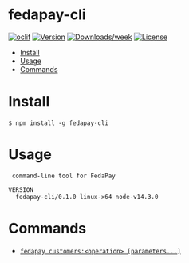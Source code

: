 fedapay-cli
===========



[![oclif](https://img.shields.io/badge/cli-oclif-brightgreen.svg)](https://oclif.io)
[![Version](https://img.shields.io/npm/v/fedapay-cli.svg)](https://npmjs.org/package/fedapay-cli)
[![Downloads/week](https://img.shields.io/npm/dw/fedapay-cli.svg)](https://npmjs.org/package/fedapay-cli)
[![License](https://img.shields.io/npm/l/fedapay-cli.svg)](https://github.com/fedapay/fedapay-cli/blob/master/package.json)

<!-- toc -->
* [Install](#install)
* [Usage](#usage)
* [Commands](#commands)
<!-- tocstop -->

# Install
```sh-session
$ npm install -g fedapay-cli
```

# Usage

```sh-session
 command-line tool for FedaPay

VERSION
  fedapay-cli/0.1.0 linux-x64 node-v14.3.0
```

# Commands
* [`fedapay customers:<operation> [parameters...]`](https://github.com/fedapay/fedapay-cli/blob/master/docs/customers.md)
